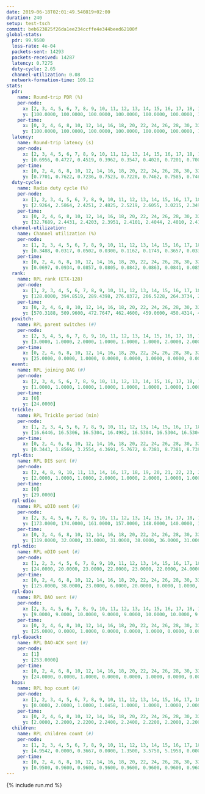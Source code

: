 ```yaml
---
date: 2019-06-18T02:01:49.540819+02:00
duration: 240
setup: test-tsch
commit: beb623825f26da1ee234ccffe4e344beed62100f
global-stats:
  pdr: 99.9580
  loss-rate: 4e-04
  packets-sent: 14293
  packets-received: 14287
  latency: 0.7275
  duty-cycle: 2.65
  channel-utilization: 0.08
  network-formation-time: 109.12
stats:
  pdr:
    name: Round-trip PDR (%)
    per-node:
      x: [2, 3, 4, 5, 6, 7, 8, 9, 10, 11, 12, 13, 14, 15, 16, 17, 18, 19, 20, 21, 22, 23, 24, 25]
      y: [100.0000, 100.0000, 100.0000, 100.0000, 100.0000, 100.0000, 100.0000, 100.0000, 100.0000, 99.8333, 100.0000, 100.0000, 99.8294, 100.0000, 100.0000, 99.8342, 100.0000, 100.0000, 100.0000, 99.8377, 100.0000, 99.8258, 100.0000, 99.8236]
    per-time:
      x: [0, 2, 4, 6, 8, 10, 12, 14, 16, 18, 20, 22, 24, 26, 28, 30, 32, 34, 36, 38, 40, 42, 44, 46, 48, 50, 52, 54, 56, 58, 60, 62, 64, 66, 68, 70, 72, 74, 76, 78, 80, 82, 84, 86, 88, 90, 92, 94, 96, 98, 100, 102, 104, 106, 108, 110, 112, 114, 116, 118, 120, 122, 124, 126, 128, 130, 132, 134, 136, 138, 140, 142, 144, 146, 148, 150, 152, 154, 156, 158, 160, 162, 164, 166, 168, 170, 172, 174, 176, 178, 180, 182, 184, 186, 188, 190, 192, 194, 196, 198, 200, 202, 204, 206, 208, 210, 212, 214, 216, 218, 220, 222, 224, 226, 228, 230, 232, 234, 236, 238, 240]
      y: [100.0000, 100.0000, 100.0000, 100.0000, 100.0000, 100.0000, 100.0000, 100.0000, 100.0000, 100.0000, 100.0000, 100.0000, 100.0000, 100.0000, 100.0000, 100.0000, 100.0000, 100.0000, 100.0000, 100.0000, 100.0000, 100.0000, 100.0000, 100.0000, 100.0000, 100.0000, 100.0000, 100.0000, 100.0000, 100.0000, 100.0000, 100.0000, 100.0000, 100.0000, 100.0000, 100.0000, 100.0000, 100.0000, 100.0000, 100.0000, 100.0000, 100.0000, 100.0000, 100.0000, 100.0000, 100.0000, 99.1667, 100.0000, 99.1667, 100.0000, 100.0000, 100.0000, 100.0000, 100.0000, 100.0000, 100.0000, 100.0000, 100.0000, 100.0000, 100.0000, 100.0000, 100.0000, 100.0000, 100.0000, 100.0000, 100.0000, 100.0000, 100.0000, 100.0000, 100.0000, 100.0000, 100.0000, 99.1667, 100.0000, 100.0000, 100.0000, 100.0000, 100.0000, 100.0000, 100.0000, 100.0000, 100.0000, 100.0000, 100.0000, 100.0000, 99.1667, 99.1667, 100.0000, 100.0000, 100.0000, 100.0000, 100.0000, 100.0000, 100.0000, 100.0000, 100.0000, 100.0000, 100.0000, 100.0000, 100.0000, 100.0000, 100.0000, 100.0000, 100.0000, 100.0000, 100.0000, 100.0000, 100.0000, 100.0000, 100.0000, 100.0000, 100.0000, 100.0000, 100.0000, 99.1667, 100.0000, 100.0000, 100.0000, 100.0000, 100.0000, null]
  latency:
    name: Round-trip latency (s)
    per-node:
      x: [2, 3, 4, 5, 6, 7, 8, 9, 10, 11, 12, 13, 14, 15, 16, 17, 18, 19, 20, 21, 22, 23, 24, 25]
      y: [0.6956, 0.4727, 0.4519, 0.3962, 0.3547, 0.4020, 0.7201, 0.7005, 0.5840, 0.9722, 0.5507, 0.6084, 0.7648, 0.6331, 0.5917, 0.7484, 0.8550, 0.9255, 0.8215, 0.9352, 0.9715, 1.1199, 1.1063, 1.1607]
    per-time:
      x: [0, 2, 4, 6, 8, 10, 12, 14, 16, 18, 20, 22, 24, 26, 28, 30, 32, 34, 36, 38, 40, 42, 44, 46, 48, 50, 52, 54, 56, 58, 60, 62, 64, 66, 68, 70, 72, 74, 76, 78, 80, 82, 84, 86, 88, 90, 92, 94, 96, 98, 100, 102, 104, 106, 108, 110, 112, 114, 116, 118, 120, 122, 124, 126, 128, 130, 132, 134, 136, 138, 140, 142, 144, 146, 148, 150, 152, 154, 156, 158, 160, 162, 164, 166, 168, 170, 172, 174, 176, 178, 180, 182, 184, 186, 188, 190, 192, 194, 196, 198, 200, 202, 204, 206, 208, 210, 212, 214, 216, 218, 220, 222, 224, 226, 228, 230, 232, 234, 236, 238, 240]
      y: [0.7701, 0.7622, 0.7236, 0.7523, 0.7220, 0.7462, 0.7585, 0.7465, 0.7071, 0.7159, 0.7699, 0.7206, 0.6611, 0.7166, 0.7343, 0.7432, 0.7803, 0.7861, 0.6990, 0.7403, 0.7477, 0.7746, 0.7928, 0.7298, 0.8007, 0.7508, 0.7379, 0.7229, 0.7802, 0.7688, 0.8322, 0.7489, 0.7781, 0.7859, 0.7573, 0.7610, 0.7659, 0.7362, 0.7393, 0.7505, 0.7772, 0.7423, 0.7234, 0.7172, 0.7294, 0.7967, 0.8228, 0.7468, 0.7628, 0.7632, 0.7618, 0.7684, 0.7886, 0.7396, 0.8073, 0.7636, 0.7738, 0.7425, 0.7580, 0.6937, 0.7269, 0.6858, 0.7369, 0.6916, 0.6654, 0.7100, 0.7015, 0.7011, 0.7247, 0.6745, 0.7373, 0.6729, 0.6725, 0.7061, 0.7049, 0.7059, 0.6924, 0.6921, 0.6951, 0.6745, 0.6815, 0.6550, 0.6965, 0.6602, 0.6723, 0.7183, 0.7334, 0.7066, 0.7048, 0.7149, 0.6784, 0.7132, 0.7046, 0.7046, 0.7090, 0.7428, 0.6982, 0.6844, 0.6677, 0.6774, 0.6937, 0.6724, 0.6997, 0.6841, 0.7273, 0.6860, 0.6984, 0.6955, 0.6734, 0.7477, 0.7120, 0.7012, 0.7082, 0.7253, 0.7266, 0.7162, 0.8118, 0.6784, 0.7103, 0.7879, null]
  duty-cycle:
    name: Radio duty cycle (%)
    per-node:
      x: [1, 2, 3, 4, 5, 6, 7, 8, 9, 10, 11, 12, 13, 14, 15, 16, 17, 18, 19, 20, 21, 22, 23, 24, 25]
      y: [2.9264, 2.5864, 2.4251, 2.4825, 2.5219, 2.6055, 3.0215, 2.3497, 2.5627, 2.5204, 2.6115, 2.4380, 2.7044, 2.5662, 2.5731, 2.8244, 2.5348, 2.5863, 2.7281, 2.6776, 2.8851, 2.7458, 2.7711, 2.7322, 2.9164]
    per-time:
      x: [0, 2, 4, 6, 8, 10, 12, 14, 16, 18, 20, 22, 24, 26, 28, 30, 32, 34, 36, 38, 40, 42, 44, 46, 48, 50, 52, 54, 56, 58, 60, 62, 64, 66, 68, 70, 72, 74, 76, 78, 80, 82, 84, 86, 88, 90, 92, 94, 96, 98, 100, 102, 104, 106, 108, 110, 112, 114, 116, 118, 120, 122, 124, 126, 128, 130, 132, 134, 136, 138, 140, 142, 144, 146, 148, 150, 152, 154, 156, 158, 160, 162, 164, 166, 168, 170, 172, 174, 176, 178, 180, 182, 184, 186, 188, 190, 192, 194, 196, 198, 200, 202, 204, 206, 208, 210, 212, 214, 216, 218, 220, 222, 224, 226, 228, 230, 232, 234, 236, 238]
      y: [32.7689, 2.4431, 2.4203, 2.3951, 2.4101, 2.4044, 2.4010, 2.4116, 2.4091, 2.3814, 2.3953, 2.3985, 2.3924, 2.3766, 2.4189, 2.4015, 2.3978, 2.3997, 2.3975, 2.3813, 2.3865, 2.3949, 2.4015, 2.4154, 2.3881, 2.4123, 2.3927, 2.3934, 2.4111, 2.4151, 2.4032, 2.4188, 2.4081, 2.4074, 2.4040, 2.4013, 2.3977, 2.3963, 2.4042, 2.3991, 2.3990, 2.3991, 2.3976, 2.3966, 2.3848, 2.4012, 2.3940, 2.4043, 2.3895, 2.4237, 2.4101, 2.4178, 2.4096, 2.4112, 2.4004, 2.3983, 2.4036, 2.4231, 2.4070, 2.3941, 2.3893, 2.3905, 2.3872, 2.3911, 2.3889, 2.3867, 2.3883, 2.3986, 2.3993, 2.4023, 2.3888, 2.4076, 2.3810, 2.3827, 2.3930, 2.3925, 2.3967, 2.3942, 2.3913, 2.3859, 2.3830, 2.3971, 2.3837, 2.3987, 2.3884, 2.4021, 2.4107, 2.4109, 2.3973, 2.3934, 2.3913, 2.3903, 2.3962, 2.4025, 2.3953, 2.4061, 2.4079, 2.3933, 2.3944, 2.3819, 2.3975, 2.4071, 2.3885, 2.4030, 2.3945, 2.3978, 2.3836, 2.3897, 2.3951, 2.3874, 2.4088, 2.4002, 2.3963, 2.3915, 2.4199, 2.4050, 2.3832, 2.4159, 2.3911, 2.3887]
  channel-utilization:
    name: Channel utilization (%)
    per-node:
      x: [1, 2, 3, 4, 5, 6, 7, 8, 9, 10, 11, 12, 13, 14, 15, 16, 17, 18, 19, 20, 21, 22, 23, 24, 25]
      y: [0.3488, 0.0317, 0.0502, 0.0300, 0.1162, 0.1749, 0.3657, 0.0333, 0.0396, 0.0323, 0.0366, 0.0522, 0.1144, 0.0340, 0.0741, 0.1427, 0.0440, 0.0634, 0.0420, 0.0594, 0.0443, 0.0536, 0.0321, 0.0314, 0.0324]
    per-time:
      x: [0, 2, 4, 6, 8, 10, 12, 14, 16, 18, 20, 22, 24, 26, 28, 30, 32, 34, 36, 38, 40, 42, 44, 46, 48, 50, 52, 54, 56, 58, 60, 62, 64, 66, 68, 70, 72, 74, 76, 78, 80, 82, 84, 86, 88, 90, 92, 94, 96, 98, 100, 102, 104, 106, 108, 110, 112, 114, 116, 118, 120, 122, 124, 126, 128, 130, 132, 134, 136, 138, 140, 142, 144, 146, 148, 150, 152, 154, 156, 158, 160, 162, 164, 166, 168, 170, 172, 174, 176, 178, 180, 182, 184, 186, 188, 190, 192, 194, 196, 198, 200, 202, 204, 206, 208, 210, 212, 214, 216, 218, 220, 222, 224, 226, 228, 230, 232, 234, 236, 238]
      y: [0.0697, 0.0934, 0.0857, 0.0805, 0.0842, 0.0863, 0.0841, 0.0857, 0.0845, 0.0755, 0.0817, 0.0834, 0.0815, 0.0733, 0.0906, 0.0837, 0.0830, 0.0832, 0.0841, 0.0761, 0.0797, 0.0836, 0.0852, 0.0908, 0.0787, 0.0894, 0.0806, 0.0822, 0.0906, 0.0933, 0.0856, 0.0924, 0.0877, 0.0862, 0.0849, 0.0850, 0.0843, 0.0830, 0.0878, 0.0851, 0.0821, 0.0829, 0.0829, 0.0825, 0.0773, 0.0851, 0.0847, 0.0877, 0.0817, 0.0937, 0.0877, 0.0904, 0.0872, 0.0891, 0.0842, 0.0877, 0.0877, 0.0938, 0.0864, 0.0813, 0.0784, 0.0798, 0.0786, 0.0808, 0.0792, 0.0780, 0.0787, 0.0819, 0.0820, 0.0828, 0.0790, 0.0878, 0.0760, 0.0766, 0.0812, 0.0807, 0.0804, 0.0803, 0.0789, 0.0787, 0.0770, 0.0831, 0.0773, 0.0829, 0.0794, 0.0835, 0.0876, 0.0881, 0.0834, 0.0809, 0.0802, 0.0801, 0.0827, 0.0820, 0.0803, 0.0846, 0.0882, 0.0826, 0.0816, 0.0766, 0.0832, 0.0878, 0.0770, 0.0844, 0.0809, 0.0850, 0.0777, 0.0803, 0.0828, 0.0786, 0.0875, 0.0832, 0.0805, 0.0803, 0.0932, 0.0866, 0.0766, 0.0919, 0.0786, 0.0797]
  rank:
    name: RPL rank (ETX-128)
    per-node:
      x: [1, 2, 3, 4, 5, 6, 7, 8, 9, 10, 11, 12, 13, 14, 15, 16, 17, 18, 19, 20, 21, 22, 23, 24, 25]
      y: [128.0000, 394.8519, 289.4398, 276.0372, 266.5228, 264.3734, 269.7676, 406.8595, 411.8099, 408.0574, 477.4730, 393.2254, 405.3765, 494.5779, 424.5761, 426.6122, 477.5265, 552.1306, 537.8000, 577.0769, 580.2146, 583.1803, 688.2776, 689.4130, 705.2348]
    per-time:
      x: [0, 2, 4, 6, 8, 10, 12, 14, 16, 18, 20, 22, 24, 26, 28, 30, 32, 34, 36, 38, 40, 42, 44, 46, 48, 50, 52, 54, 56, 58, 60, 62, 64, 66, 68, 70, 72, 74, 76, 78, 80, 82, 84, 86, 88, 90, 92, 94, 96, 98, 100, 102, 104, 106, 108, 110, 112, 114, 116, 118, 120, 122, 124, 126, 128, 130, 132, 134, 136, 138, 140, 142, 144, 146, 148, 150, 152, 154, 156, 158, 160, 162, 164, 166, 168, 170, 172, 174, 176, 178, 180, 182, 184, 186, 188, 190, 192, 194, 196, 198, 200, 202, 204, 206, 208, 210, 212, 214, 216, 218, 220, 222, 224, 226, 228, 230, 232, 234, 236, 238]
      y: [570.3188, 509.9600, 472.7647, 462.4600, 459.0600, 450.4314, 448.8000, 453.2600, 451.9600, 446.2600, 445.6200, 446.9800, 446.0400, 447.0784, 441.8400, 446.6667, 447.6000, 444.2549, 440.3600, 441.3600, 435.2800, 443.9020, 458.0588, 471.0962, 477.1000, 475.3000, 468.9200, 471.6600, 464.7500, 467.1154, 450.7059, 461.9400, 468.9800, 466.8400, 465.9800, 465.6000, 471.7692, 456.6923, 452.6667, 455.6792, 469.2000, 471.8800, 470.5098, 473.4400, 468.0189, 465.9423, 461.8627, 468.7400, 476.1132, 459.6400, 462.6200, 460.5600, 459.0400, 457.1200, 451.5472, 457.1321, 446.4615, 448.0189, 437.8800, 437.7600, 432.2600, 430.5800, 429.7800, 432.3137, 428.7059, 422.9412, 425.6863, 426.5600, 425.3200, 425.8200, 424.2745, 428.8235, 421.4706, 422.5400, 423.6400, 424.0400, 422.9400, 424.3400, 426.4000, 430.6600, 434.1569, 431.5882, 428.3462, 422.7800, 432.4706, 431.1569, 439.3137, 438.5490, 432.1800, 430.8400, 428.3400, 427.7647, 432.9600, 431.6200, 427.3600, 430.3725, 431.3000, 432.9608, 427.7000, 429.0000, 429.3725, 450.9216, 441.9400, 439.9600, 428.7400, 435.5000, 435.8200, 436.5686, 438.7692, 428.5400, 426.7843, 420.9200, 427.9000, 432.0000, 450.4615, 446.3654, 439.0600, 442.4706, 434.2600, 429.5192]
  pswitch:
    name: RPL parent switches (#)
    per-node:
      x: [2, 3, 4, 5, 6, 7, 8, 9, 10, 11, 12, 13, 14, 15, 16, 17, 18, 19, 20, 21, 22, 23, 24, 25]
      y: [3.0000, 1.0000, 2.0000, 1.0000, 1.0000, 1.0000, 2.0000, 2.0000, 4.0000, 1.0000, 4.0000, 7.0000, 4.0000, 3.0000, 5.0000, 5.0000, 5.0000, 6.0000, 7.0000, 8.0000, 5.0000, 6.0000, 8.0000, 8.0000]
    per-time:
      x: [0, 2, 4, 6, 8, 10, 12, 14, 16, 18, 20, 22, 24, 26, 28, 30, 32, 34, 36, 38, 40, 42, 44, 46, 48, 50, 52, 54, 56, 58, 60, 62, 64, 66, 68, 70, 72, 74, 76, 78, 80, 82, 84, 86, 88, 90, 92, 94, 96, 98, 100, 102, 104, 106, 108, 110, 112, 114, 116, 118, 120, 122, 124, 126, 128, 130, 132, 134, 136, 138, 140, 142, 144, 146, 148, 150, 152, 154, 156, 158, 160, 162, 164, 166, 168, 170, 172, 174, 176, 178, 180, 182, 184, 186, 188, 190, 192, 194, 196, 198, 200, 202, 204, 206, 208, 210, 212, 214, 216, 218, 220, 222, 224, 226, 228, 230, 232, 234, 236, 238]
      y: [25.0000, 0.0000, 1.0000, 0.0000, 0.0000, 1.0000, 0.0000, 0.0000, 0.0000, 0.0000, 0.0000, 0.0000, 0.0000, 1.0000, 0.0000, 1.0000, 0.0000, 1.0000, 0.0000, 0.0000, 0.0000, 1.0000, 1.0000, 2.0000, 0.0000, 0.0000, 0.0000, 0.0000, 2.0000, 2.0000, 1.0000, 0.0000, 0.0000, 0.0000, 0.0000, 0.0000, 2.0000, 2.0000, 1.0000, 3.0000, 0.0000, 0.0000, 1.0000, 0.0000, 3.0000, 2.0000, 1.0000, 0.0000, 3.0000, 0.0000, 0.0000, 0.0000, 0.0000, 0.0000, 3.0000, 3.0000, 2.0000, 3.0000, 0.0000, 0.0000, 0.0000, 0.0000, 0.0000, 1.0000, 1.0000, 1.0000, 1.0000, 0.0000, 0.0000, 0.0000, 1.0000, 1.0000, 1.0000, 0.0000, 0.0000, 0.0000, 0.0000, 0.0000, 0.0000, 0.0000, 1.0000, 1.0000, 2.0000, 0.0000, 1.0000, 1.0000, 1.0000, 1.0000, 0.0000, 0.0000, 0.0000, 1.0000, 0.0000, 0.0000, 0.0000, 1.0000, 0.0000, 1.0000, 0.0000, 0.0000, 1.0000, 1.0000, 0.0000, 0.0000, 0.0000, 0.0000, 0.0000, 1.0000, 2.0000, 0.0000, 1.0000, 0.0000, 0.0000, 0.0000, 2.0000, 2.0000, 0.0000, 1.0000, 0.0000, 2.0000]
  event:
    name: RPL joining DAG (#)
    per-node:
      x: [2, 3, 4, 5, 6, 7, 8, 9, 10, 11, 12, 13, 14, 15, 16, 17, 18, 19, 20, 21, 22, 23, 24, 25]
      y: [1.0000, 1.0000, 1.0000, 1.0000, 1.0000, 1.0000, 1.0000, 1.0000, 1.0000, 1.0000, 1.0000, 1.0000, 1.0000, 1.0000, 1.0000, 1.0000, 1.0000, 1.0000, 1.0000, 1.0000, 1.0000, 1.0000, 1.0000, 1.0000]
    per-time:
      x: [0]
      y: [24.0000]
  trickle:
    name: RPL Trickle period (min)
    per-node:
      x: [1, 2, 3, 4, 5, 6, 7, 8, 9, 10, 11, 12, 13, 14, 15, 16, 17, 18, 19, 20, 21, 22, 23, 24, 25]
      y: [16.6446, 16.5306, 16.5304, 16.4982, 16.5304, 16.5304, 16.5304, 16.5344, 16.5267, 16.5415, 16.5228, 16.5421, 16.5529, 16.5348, 16.5309, 16.5205, 16.4924, 16.5208, 16.5916, 16.5283, 16.5529, 16.5880, 16.5548, 16.5987, 16.4780]
    per-time:
      x: [0, 2, 4, 6, 8, 10, 12, 14, 16, 18, 20, 22, 24, 26, 28, 30, 32, 34, 36, 38, 40, 42, 44, 46, 48, 50, 52, 54, 56, 58, 60, 62, 64, 66, 68, 70, 72, 74, 76, 78, 80, 82, 84, 86, 88, 90, 92, 94, 96, 98, 100, 102, 104, 106, 108, 110, 112, 114, 116, 118, 120, 122, 124, 126, 128, 130, 132, 134, 136, 138, 140, 142, 144, 146, 148, 150, 152, 154, 156, 158, 160, 162, 164, 166, 168, 170, 172, 174, 176, 178, 180, 182, 184, 186, 188, 190, 192, 194, 196, 198, 200, 202, 204, 206, 208, 210, 212, 214, 216, 218, 220, 222, 224, 226, 228, 230, 232, 234, 236, 238]
      y: [0.3443, 1.8569, 3.2554, 4.3691, 5.7672, 8.7381, 8.7381, 8.7381, 8.9129, 16.9520, 17.4763, 17.4763, 17.4763, 17.4763, 17.4763, 17.4763, 17.4763, 17.4763, 17.4763, 17.4763, 17.4763, 17.4763, 17.4763, 17.4763, 17.4763, 17.4763, 17.4763, 17.4763, 17.4763, 17.4763, 17.4763, 17.4763, 17.4763, 17.4763, 17.4763, 17.4763, 17.4763, 17.4763, 17.4763, 17.4763, 17.4763, 17.4763, 17.4763, 17.4763, 17.4763, 17.4763, 17.4763, 17.4763, 17.4763, 17.4763, 17.4763, 17.4763, 17.4763, 17.4763, 17.4763, 17.4763, 17.4763, 17.4763, 17.4763, 17.4763, 17.4763, 17.4763, 17.4763, 17.4763, 17.4763, 17.4763, 17.4763, 17.4763, 17.4763, 17.4763, 17.4763, 17.4763, 17.4763, 17.4763, 17.4763, 17.4763, 17.4763, 17.4763, 17.4763, 17.4763, 17.4763, 17.4763, 17.4763, 17.4763, 17.4763, 17.4763, 17.4763, 17.4763, 17.4763, 17.4763, 17.4763, 17.4763, 17.4763, 17.4763, 17.4763, 17.4763, 17.4763, 17.4763, 17.4763, 17.4763, 17.4763, 17.4763, 17.4763, 17.4763, 17.4763, 17.4763, 17.4763, 17.4763, 17.4763, 17.4763, 17.4763, 17.4763, 17.4763, 17.4763, 17.4763, 17.4763, 17.4763, 17.4763, 17.4763, 17.4763]
  rpl-dis:
    name: RPL DIS sent (#)
    per-node:
      x: [2, 4, 8, 9, 10, 11, 13, 14, 16, 17, 18, 19, 20, 21, 22, 23, 24, 25]
      y: [2.0000, 1.0000, 1.0000, 2.0000, 1.0000, 2.0000, 1.0000, 1.0000, 1.0000, 1.0000, 1.0000, 2.0000, 2.0000, 3.0000, 2.0000, 2.0000, 1.0000, 3.0000]
    per-time:
      x: [0]
      y: [29.0000]
  rpl-udio:
    name: RPL uDIO sent (#)
    per-node:
      x: [2, 3, 4, 5, 6, 7, 8, 9, 10, 11, 12, 13, 14, 15, 16, 17, 18, 19, 20, 21, 22, 23, 24, 25]
      y: [173.0000, 174.0000, 161.0000, 157.0000, 148.0000, 140.0000, 171.0000, 168.0000, 162.0000, 166.0000, 158.0000, 163.0000, 168.0000, 172.0000, 173.0000, 169.0000, 163.0000, 176.0000, 163.0000, 166.0000, 165.0000, 166.0000, 170.0000, 172.0000]
    per-time:
      x: [0, 2, 4, 6, 8, 10, 12, 14, 16, 18, 20, 22, 24, 26, 28, 30, 32, 34, 36, 38, 40, 42, 44, 46, 48, 50, 52, 54, 56, 58, 60, 62, 64, 66, 68, 70, 72, 74, 76, 78, 80, 82, 84, 86, 88, 90, 92, 94, 96, 98, 100, 102, 104, 106, 108, 110, 112, 114, 116, 118, 120, 122, 124, 126, 128, 130, 132, 134, 136, 138, 140, 142, 144, 146, 148, 150, 152, 154, 156, 158, 160, 162, 164, 166, 168, 170, 172, 174, 176, 178, 180, 182, 184, 186, 188, 190, 192, 194, 196, 198, 200, 202, 204, 206, 208, 210, 212, 214, 216, 218, 220, 222, 224, 226, 228, 230, 232, 234, 236, 238]
      y: [119.0000, 32.0000, 33.0000, 31.0000, 38.0000, 36.0000, 31.0000, 34.0000, 33.0000, 31.0000, 37.0000, 34.0000, 32.0000, 29.0000, 32.0000, 34.0000, 30.0000, 33.0000, 35.0000, 29.0000, 26.0000, 33.0000, 33.0000, 35.0000, 31.0000, 35.0000, 31.0000, 33.0000, 36.0000, 32.0000, 31.0000, 30.0000, 33.0000, 30.0000, 32.0000, 34.0000, 30.0000, 33.0000, 37.0000, 30.0000, 33.0000, 30.0000, 31.0000, 32.0000, 32.0000, 36.0000, 30.0000, 37.0000, 36.0000, 36.0000, 30.0000, 32.0000, 30.0000, 32.0000, 34.0000, 34.0000, 30.0000, 32.0000, 31.0000, 30.0000, 32.0000, 34.0000, 31.0000, 36.0000, 31.0000, 32.0000, 33.0000, 35.0000, 36.0000, 32.0000, 32.0000, 31.0000, 32.0000, 25.0000, 35.0000, 30.0000, 33.0000, 31.0000, 34.0000, 29.0000, 32.0000, 31.0000, 32.0000, 30.0000, 33.0000, 32.0000, 32.0000, 35.0000, 33.0000, 27.0000, 31.0000, 34.0000, 31.0000, 31.0000, 32.0000, 33.0000, 28.0000, 34.0000, 29.0000, 32.0000, 32.0000, 37.0000, 31.0000, 36.0000, 27.0000, 38.0000, 29.0000, 31.0000, 34.0000, 37.0000, 31.0000, 29.0000, 32.0000, 28.0000, 39.0000, 33.0000, 33.0000, 30.0000, 30.0000, 35.0000]
  rpl-mdio:
    name: RPL mDIO sent (#)
    per-node:
      x: [1, 2, 3, 4, 5, 6, 7, 8, 9, 10, 11, 12, 13, 14, 15, 16, 17, 18, 19, 20, 21, 22, 23, 24, 25]
      y: [24.0000, 20.0000, 23.0000, 22.0000, 23.0000, 22.0000, 24.0000, 22.0000, 20.0000, 21.0000, 20.0000, 23.0000, 20.0000, 23.0000, 23.0000, 25.0000, 20.0000, 24.0000, 21.0000, 23.0000, 20.0000, 21.0000, 20.0000, 23.0000, 21.0000]
    per-time:
      x: [0, 2, 4, 6, 8, 10, 12, 14, 16, 18, 20, 22, 24, 26, 28, 30, 32, 34, 36, 38, 40, 42, 44, 46, 48, 50, 52, 54, 56, 58, 60, 62, 64, 66, 68, 70, 72, 74, 76, 78, 80, 82, 84, 86, 88, 90, 92, 94, 96, 98, 100, 102, 104, 106, 108, 110, 112, 114, 116, 118, 120, 122, 124, 126, 128, 130, 132, 134, 136, 138, 140, 142, 144, 146, 148, 150, 152, 154, 156, 158, 160, 162, 164, 166, 168, 170, 172, 174, 176, 178, 180, 182, 184, 186, 188, 190, 192, 194, 196, 198, 200, 202, 204, 206, 208, 210, 212, 214, 216, 218, 220, 222, 224, 226, 228, 230, 232, 234, 236, 238, 240]
      y: [125.0000, 38.0000, 23.0000, 6.0000, 20.0000, 0.0000, 1.0000, 12.0000, 12.0000, 0.0000, 0.0000, 0.0000, 0.0000, 3.0000, 6.0000, 7.0000, 4.0000, 4.0000, 1.0000, 0.0000, 0.0000, 0.0000, 1.0000, 5.0000, 5.0000, 8.0000, 6.0000, 0.0000, 0.0000, 0.0000, 0.0000, 5.0000, 5.0000, 6.0000, 8.0000, 1.0000, 0.0000, 0.0000, 0.0000, 1.0000, 9.0000, 6.0000, 3.0000, 5.0000, 1.0000, 0.0000, 0.0000, 0.0000, 2.0000, 7.0000, 8.0000, 4.0000, 4.0000, 0.0000, 0.0000, 0.0000, 0.0000, 6.0000, 3.0000, 5.0000, 7.0000, 4.0000, 0.0000, 0.0000, 0.0000, 1.0000, 3.0000, 6.0000, 7.0000, 8.0000, 0.0000, 0.0000, 0.0000, 0.0000, 1.0000, 2.0000, 8.0000, 8.0000, 5.0000, 1.0000, 0.0000, 0.0000, 0.0000, 3.0000, 1.0000, 7.0000, 9.0000, 5.0000, 0.0000, 0.0000, 0.0000, 0.0000, 3.0000, 9.0000, 5.0000, 6.0000, 2.0000, 0.0000, 0.0000, 0.0000, 1.0000, 6.0000, 7.0000, 6.0000, 5.0000, 0.0000, 0.0000, 0.0000, 0.0000, 2.0000, 6.0000, 4.0000, 8.0000, 5.0000, 0.0000, 0.0000, 0.0000, 0.0000, 5.0000, 6.0000, 0.0000]
  rpl-dao:
    name: RPL DAO sent (#)
    per-node:
      x: [2, 3, 4, 5, 6, 7, 8, 9, 10, 11, 12, 13, 14, 15, 16, 17, 18, 19, 20, 21, 22, 23, 24, 25]
      y: [9.0000, 9.0000, 10.0000, 9.0000, 9.0000, 10.0000, 10.0000, 9.0000, 10.0000, 9.0000, 10.0000, 12.0000, 11.0000, 10.0000, 12.0000, 12.0000, 13.0000, 12.0000, 12.0000, 14.0000, 12.0000, 11.0000, 12.0000, 11.0000]
    per-time:
      x: [0, 2, 4, 6, 8, 10, 12, 14, 16, 18, 20, 22, 24, 26, 28, 30, 32, 34, 36, 38, 40, 42, 44, 46, 48, 50, 52, 54, 56, 58, 60, 62, 64, 66, 68, 70, 72, 74, 76, 78, 80, 82, 84, 86, 88, 90, 92, 94, 96, 98, 100, 102, 104, 106, 108, 110, 112, 114, 116, 118, 120, 122, 124, 126, 128, 130, 132, 134, 136, 138, 140, 142, 144, 146, 148, 150, 152, 154, 156, 158, 160, 162, 164, 166, 168, 170, 172, 174, 176, 178, 180, 182, 184, 186, 188, 190, 192, 194, 196, 198, 200, 202, 204, 206, 208, 210, 212, 214, 216, 218, 220, 222, 224, 226, 228, 230, 232, 234, 236, 238]
      y: [25.0000, 0.0000, 1.0000, 0.0000, 0.0000, 1.0000, 0.0000, 0.0000, 0.0000, 0.0000, 0.0000, 0.0000, 0.0000, 1.0000, 20.0000, 2.0000, 1.0000, 1.0000, 0.0000, 1.0000, 0.0000, 1.0000, 1.0000, 2.0000, 0.0000, 0.0000, 0.0000, 0.0000, 15.0000, 6.0000, 1.0000, 1.0000, 0.0000, 1.0000, 0.0000, 0.0000, 2.0000, 2.0000, 2.0000, 4.0000, 0.0000, 0.0000, 7.0000, 7.0000, 4.0000, 3.0000, 1.0000, 0.0000, 4.0000, 0.0000, 1.0000, 0.0000, 0.0000, 2.0000, 3.0000, 3.0000, 4.0000, 12.0000, 1.0000, 0.0000, 0.0000, 0.0000, 1.0000, 1.0000, 1.0000, 1.0000, 1.0000, 0.0000, 4.0000, 1.0000, 5.0000, 9.0000, 2.0000, 0.0000, 0.0000, 0.0000, 1.0000, 0.0000, 2.0000, 0.0000, 1.0000, 2.0000, 4.0000, 2.0000, 3.0000, 10.0000, 3.0000, 1.0000, 0.0000, 0.0000, 0.0000, 2.0000, 0.0000, 0.0000, 0.0000, 2.0000, 3.0000, 3.0000, 1.0000, 8.0000, 6.0000, 3.0000, 0.0000, 0.0000, 0.0000, 1.0000, 0.0000, 1.0000, 2.0000, 0.0000, 3.0000, 3.0000, 0.0000, 3.0000, 11.0000, 4.0000, 0.0000, 1.0000, 0.0000, 3.0000]
  rpl-daoack:
    name: RPL DAO-ACK sent (#)
    per-node:
      x: [1]
      y: [253.0000]
    per-time:
      x: [0, 2, 4, 6, 8, 10, 12, 14, 16, 18, 20, 22, 24, 26, 28, 30, 32, 34, 36, 38, 40, 42, 44, 46, 48, 50, 52, 54, 56, 58, 60, 62, 64, 66, 68, 70, 72, 74, 76, 78, 80, 82, 84, 86, 88, 90, 92, 94, 96, 98, 100, 102, 104, 106, 108, 110, 112, 114, 116, 118, 120, 122, 124, 126, 128, 130, 132, 134, 136, 138, 140, 142, 144, 146, 148, 150, 152, 154, 156, 158, 160, 162, 164, 166, 168, 170, 172, 174, 176, 178, 180, 182, 184, 186, 188, 190, 192, 194, 196, 198, 200, 202, 204, 206, 208, 210, 212, 214, 216, 218, 220, 222, 224, 226, 228, 230, 232, 234, 236, 238]
      y: [24.0000, 0.0000, 1.0000, 0.0000, 0.0000, 1.0000, 0.0000, 0.0000, 0.0000, 0.0000, 0.0000, 0.0000, 0.0000, 1.0000, 20.0000, 2.0000, 1.0000, 1.0000, 0.0000, 1.0000, 0.0000, 1.0000, 1.0000, 2.0000, 0.0000, 0.0000, 0.0000, 0.0000, 15.0000, 6.0000, 1.0000, 1.0000, 0.0000, 1.0000, 0.0000, 0.0000, 2.0000, 2.0000, 2.0000, 3.0000, 0.0000, 0.0000, 7.0000, 7.0000, 4.0000, 3.0000, 1.0000, 0.0000, 4.0000, 0.0000, 1.0000, 0.0000, 0.0000, 2.0000, 3.0000, 3.0000, 4.0000, 11.0000, 1.0000, 0.0000, 0.0000, 0.0000, 1.0000, 1.0000, 1.0000, 1.0000, 1.0000, 0.0000, 4.0000, 1.0000, 5.0000, 9.0000, 2.0000, 0.0000, 0.0000, 0.0000, 1.0000, 0.0000, 2.0000, 0.0000, 1.0000, 2.0000, 4.0000, 2.0000, 3.0000, 10.0000, 3.0000, 1.0000, 0.0000, 0.0000, 0.0000, 2.0000, 0.0000, 0.0000, 0.0000, 2.0000, 3.0000, 3.0000, 1.0000, 8.0000, 6.0000, 2.0000, 0.0000, 0.0000, 0.0000, 1.0000, 0.0000, 1.0000, 2.0000, 0.0000, 3.0000, 3.0000, 0.0000, 3.0000, 10.0000, 4.0000, 0.0000, 1.0000, 0.0000, 3.0000]
  hops:
    name: RPL hop count (#)
    per-node:
      x: [1, 2, 3, 4, 5, 6, 7, 8, 9, 10, 11, 12, 13, 14, 15, 16, 17, 18, 19, 20, 21, 22, 23, 24, 25]
      y: [0.0000, 2.0000, 1.0000, 1.0458, 1.0000, 1.0000, 1.0000, 2.0000, 2.0000, 2.0000, 2.0000, 2.0000, 2.0000, 2.3583, 2.0000, 2.0000, 2.1875, 3.0417, 3.0000, 3.0000, 3.1172, 3.0879, 4.1004, 4.0000, 4.1046]
    per-time:
      x: [0, 2, 4, 6, 8, 10, 12, 14, 16, 18, 20, 22, 24, 26, 28, 30, 32, 34, 36, 38, 40, 42, 44, 46, 48, 50, 52, 54, 56, 58, 60, 62, 64, 66, 68, 70, 72, 74, 76, 78, 80, 82, 84, 86, 88, 90, 92, 94, 96, 98, 100, 102, 104, 106, 108, 110, 112, 114, 116, 118, 120, 122, 124, 126, 128, 130, 132, 134, 136, 138, 140, 142, 144, 146, 148, 150, 152, 154, 156, 158, 160, 162, 164, 166, 168, 170, 172, 174, 176, 178, 180, 182, 184, 186, 188, 190, 192, 194, 196, 198, 200, 202, 204, 206, 208, 210, 212, 214, 216, 218, 220, 222, 224, 226, 228, 230, 232, 234, 236, 238]
      y: [2.0000, 2.2000, 2.2200, 2.2400, 2.2400, 2.2200, 2.2000, 2.2000, 2.2000, 2.2000, 2.2000, 2.2000, 2.2000, 2.2000, 2.2000, 2.2000, 2.2000, 2.1600, 2.1600, 2.1600, 2.1600, 2.1600, 2.1600, 2.1600, 2.1600, 2.1600, 2.1600, 2.1600, 2.1600, 2.2600, 2.3200, 2.3200, 2.3200, 2.3200, 2.3200, 2.3200, 2.3000, 2.2000, 2.2000, 2.1800, 2.1600, 2.1600, 2.1600, 2.1600, 2.1600, 2.2000, 2.2000, 2.2000, 2.2000, 2.4000, 2.4000, 2.4000, 2.4000, 2.4000, 2.2800, 2.2200, 2.2000, 2.1600, 2.1600, 2.1600, 2.1600, 2.1600, 2.1600, 2.1600, 2.1600, 2.1600, 2.1600, 2.1600, 2.1600, 2.1600, 2.1600, 2.1600, 2.1600, 2.1600, 2.1600, 2.1600, 2.1600, 2.1600, 2.1600, 2.1600, 2.1600, 2.1600, 2.1600, 2.1600, 2.1600, 2.1600, 2.1600, 2.2000, 2.2000, 2.2000, 2.2000, 2.2000, 2.2000, 2.2000, 2.2000, 2.2000, 2.2000, 2.2000, 2.2000, 2.2000, 2.2000, 2.2000, 2.2000, 2.2000, 2.2000, 2.2000, 2.2000, 2.2000, 2.2000, 2.2000, 2.2000, 2.2000, 2.2000, 2.2000, 2.2000, 2.2000, 2.2000, 2.2000, 2.2000, 2.2000]
  children:
    name: RPL children count (#)
    per-node:
      x: [1, 2, 3, 4, 5, 6, 7, 8, 9, 10, 11, 12, 13, 14, 15, 16, 17, 18, 19, 20, 21, 22, 23, 24, 25]
      y: [4.9542, 0.0000, 0.3667, 0.0000, 1.3500, 3.5750, 5.1958, 0.0000, 0.2762, 0.0000, 0.0000, 0.4917, 1.3083, 0.0000, 0.7417, 2.3875, 0.1750, 0.9750, 0.2008, 0.7741, 0.4644, 0.7322, 0.0000, 0.0000, 0.0000]
    per-time:
      x: [0, 2, 4, 6, 8, 10, 12, 14, 16, 18, 20, 22, 24, 26, 28, 30, 32, 34, 36, 38, 40, 42, 44, 46, 48, 50, 52, 54, 56, 58, 60, 62, 64, 66, 68, 70, 72, 74, 76, 78, 80, 82, 84, 86, 88, 90, 92, 94, 96, 98, 100, 102, 104, 106, 108, 110, 112, 114, 116, 118, 120, 122, 124, 126, 128, 130, 132, 134, 136, 138, 140, 142, 144, 146, 148, 150, 152, 154, 156, 158, 160, 162, 164, 166, 168, 170, 172, 174, 176, 178, 180, 182, 184, 186, 188, 190, 192, 194, 196, 198, 200, 202, 204, 206, 208, 210, 212, 214, 216, 218, 220, 222, 224, 226, 228, 230, 232, 234, 236, 238]
      y: [0.9500, 0.9600, 0.9600, 0.9600, 0.9600, 0.9600, 0.9600, 0.9600, 0.9600, 0.9600, 0.9600, 0.9600, 0.9600, 0.9600, 0.9600, 0.9600, 0.9600, 0.9600, 0.9600, 0.9600, 0.9600, 0.9600, 0.9600, 0.9600, 0.9600, 0.9600, 0.9600, 0.9600, 0.9600, 0.9600, 0.9600, 0.9600, 0.9600, 0.9600, 0.9600, 0.9600, 0.9600, 0.9600, 0.9600, 0.9600, 0.9600, 0.9600, 0.9600, 0.9600, 0.9600, 0.9600, 0.9600, 0.9600, 0.9600, 0.9600, 0.9600, 0.9600, 0.9600, 0.9600, 0.9600, 0.9600, 0.9600, 0.9600, 0.9600, 0.9600, 0.9600, 0.9600, 0.9600, 0.9600, 0.9600, 0.9600, 0.9600, 0.9600, 0.9600, 0.9600, 0.9600, 0.9600, 0.9600, 0.9600, 0.9600, 0.9600, 0.9600, 0.9600, 0.9600, 0.9600, 0.9600, 0.9600, 0.9600, 0.9600, 0.9600, 0.9600, 0.9600, 0.9600, 0.9600, 0.9600, 0.9600, 0.9600, 0.9600, 0.9600, 0.9600, 0.9600, 0.9600, 0.9600, 0.9600, 0.9600, 0.9600, 0.9600, 0.9600, 0.9600, 0.9600, 0.9600, 0.9600, 0.9600, 0.9600, 0.9600, 0.9600, 0.9600, 0.9600, 0.9600, 0.9600, 0.9600, 0.9600, 0.9600, 0.9600, 0.9600]
---
```


{% include run.md %}
